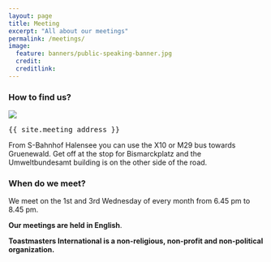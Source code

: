 ```yaml
---
layout: page
title: Meeting
excerpt: "All about our meetings"
permalink: /meetings/
image:
  feature: banners/public-speaking-banner.jpg
  credit:
  creditlink:
---
```


### How to find us?

<a href="//www.google.de/maps/place/Bismarckpl.+1,+14193+Berlin/@52.49213,13.28347,17z/data=!4m2!3m1!1s0x47a850c80353f101:0x2826476588aa74e3">
  <img src="//maps.googleapis.com/maps/api/staticmap?center=Bismarckpl.+1%2C+14193+Berlin&zoom=14&size=400x400&maptype=roadmap&markers=color:blue|label:T|52.49213,13.28347" />
</a>

<pre>
{{ site.meeting_address }}
</pre>

From S-Bahnhof Halensee you can use the X10 or M29 bus towards Gruenewald. Get off at the stop for Bismarckplatz and the Umweltbundesamt building is on the other side of the road. 

### When do we meet?

We meet on the 1st and 3rd Wednesday of every month from 6.45 pm to 8.45 pm.

**Our meetings are held in English**.

**Toastmasters International is a non-religious, non-profit and non-political organization.**
